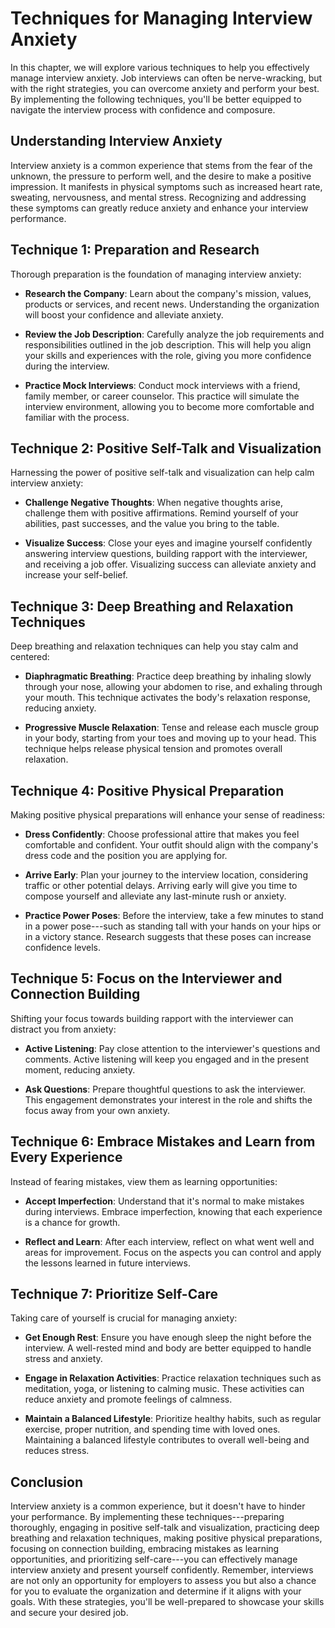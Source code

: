 Techniques for Managing Interview Anxiety
====================================================

In this chapter, we will explore various techniques to help you effectively manage interview anxiety. Job interviews can often be nerve-wracking, but with the right strategies, you can overcome anxiety and perform your best. By implementing the following techniques, you'll be better equipped to navigate the interview process with confidence and composure.

Understanding Interview Anxiety
-------------------------------

Interview anxiety is a common experience that stems from the fear of the unknown, the pressure to perform well, and the desire to make a positive impression. It manifests in physical symptoms such as increased heart rate, sweating, nervousness, and mental stress. Recognizing and addressing these symptoms can greatly reduce anxiety and enhance your interview performance.

Technique 1: Preparation and Research
-------------------------------------

Thorough preparation is the foundation of managing interview anxiety:

* **Research the Company**: Learn about the company's mission, values, products or services, and recent news. Understanding the organization will boost your confidence and alleviate anxiety.

* **Review the Job Description**: Carefully analyze the job requirements and responsibilities outlined in the job description. This will help you align your skills and experiences with the role, giving you more confidence during the interview.

* **Practice Mock Interviews**: Conduct mock interviews with a friend, family member, or career counselor. This practice will simulate the interview environment, allowing you to become more comfortable and familiar with the process.

Technique 2: Positive Self-Talk and Visualization
-------------------------------------------------

Harnessing the power of positive self-talk and visualization can help calm interview anxiety:

* **Challenge Negative Thoughts**: When negative thoughts arise, challenge them with positive affirmations. Remind yourself of your abilities, past successes, and the value you bring to the table.

* **Visualize Success**: Close your eyes and imagine yourself confidently answering interview questions, building rapport with the interviewer, and receiving a job offer. Visualizing success can alleviate anxiety and increase your self-belief.

Technique 3: Deep Breathing and Relaxation Techniques
-----------------------------------------------------

Deep breathing and relaxation techniques can help you stay calm and centered:

* **Diaphragmatic Breathing**: Practice deep breathing by inhaling slowly through your nose, allowing your abdomen to rise, and exhaling through your mouth. This technique activates the body's relaxation response, reducing anxiety.

* **Progressive Muscle Relaxation**: Tense and release each muscle group in your body, starting from your toes and moving up to your head. This technique helps release physical tension and promotes overall relaxation.

Technique 4: Positive Physical Preparation
------------------------------------------

Making positive physical preparations will enhance your sense of readiness:

* **Dress Confidently**: Choose professional attire that makes you feel comfortable and confident. Your outfit should align with the company's dress code and the position you are applying for.

* **Arrive Early**: Plan your journey to the interview location, considering traffic or other potential delays. Arriving early will give you time to compose yourself and alleviate any last-minute rush or anxiety.

* **Practice Power Poses**: Before the interview, take a few minutes to stand in a power pose---such as standing tall with your hands on your hips or in a victory stance. Research suggests that these poses can increase confidence levels.

Technique 5: Focus on the Interviewer and Connection Building
-------------------------------------------------------------

Shifting your focus towards building rapport with the interviewer can distract you from anxiety:

* **Active Listening**: Pay close attention to the interviewer's questions and comments. Active listening will keep you engaged and in the present moment, reducing anxiety.

* **Ask Questions**: Prepare thoughtful questions to ask the interviewer. This engagement demonstrates your interest in the role and shifts the focus away from your own anxiety.

Technique 6: Embrace Mistakes and Learn from Every Experience
-------------------------------------------------------------

Instead of fearing mistakes, view them as learning opportunities:

* **Accept Imperfection**: Understand that it's normal to make mistakes during interviews. Embrace imperfection, knowing that each experience is a chance for growth.

* **Reflect and Learn**: After each interview, reflect on what went well and areas for improvement. Focus on the aspects you can control and apply the lessons learned in future interviews.

Technique 7: Prioritize Self-Care
---------------------------------

Taking care of yourself is crucial for managing anxiety:

* **Get Enough Rest**: Ensure you have enough sleep the night before the interview. A well-rested mind and body are better equipped to handle stress and anxiety.

* **Engage in Relaxation Activities**: Practice relaxation techniques such as meditation, yoga, or listening to calming music. These activities can reduce anxiety and promote feelings of calmness.

* **Maintain a Balanced Lifestyle**: Prioritize healthy habits, such as regular exercise, proper nutrition, and spending time with loved ones. Maintaining a balanced lifestyle contributes to overall well-being and reduces stress.

Conclusion
----------

Interview anxiety is a common experience, but it doesn't have to hinder your performance. By implementing these techniques---preparing thoroughly, engaging in positive self-talk and visualization, practicing deep breathing and relaxation techniques, making positive physical preparations, focusing on connection building, embracing mistakes as learning opportunities, and prioritizing self-care---you can effectively manage interview anxiety and present yourself confidently. Remember, interviews are not only an opportunity for employers to assess you but also a chance for you to evaluate the organization and determine if it aligns with your goals. With these strategies, you'll be well-prepared to showcase your skills and secure your desired job.
